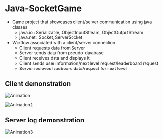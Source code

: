 ﻿# Java-SocketGame
- Game project that showcases client/server communication using java classes
  - java.io : Serializable, ObjectInputStream, ObjectOutputStream
  - java.net : Socket, ServerSocket
- Worflow associated with a client/server connection
  - Client requests data from Server
  - Server sends data from pseudo-database
  - Client receives data and displays it
  - Client sends user information/next level request/leaderboard request
  - Server recieves leadboard data/request for next level

## Client demonstration
 ![Animation](https://user-images.githubusercontent.com/61431892/117028394-ae725880-accb-11eb-9724-6179b21a807f.gif)


 ![Animation2](https://user-images.githubusercontent.com/61431892/117028404-b0d4b280-accb-11eb-9b38-b80fba9e0af5.gif)

## Server log demonstration
 ![Animation3](https://user-images.githubusercontent.com/61431892/117028411-b3370c80-accb-11eb-8f58-fdf090821d87.gif)
